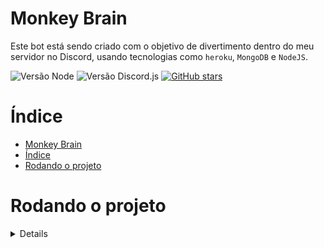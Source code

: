 # Monkey Brain

Este bot está sendo criado com o objetivo de divertimento dentro do meu servidor no Discord, usando tecnologias como `heroku`, `MongoDB` e `NodeJS`.

![Versão Node](https://img.shields.io/badge/Node-LTS-brightgreen?style=flat-square&logo=nodedotjs&logoColor=white)
![Versão Discord.js](https://img.shields.io/badge/Discord.js-13.6.0-blue?style=flat-square&logo=discord&logoColor=white)
[![GitHub stars](https://img.shields.io/github/stars/Casca0/monkeybrain?label=Stars&logo=github&logoColor=white&style=flat-square)](https://github.com/Casca0/monkeybrain/stargazers)

# Índice

- [Monkey Brain](#monkey-brain)
- [Índice](#índice)
- [Rodando o projeto](#rodando-o-projeto)

# Rodando o projeto

<details>
  Primeiro instalamos as dependências do repositório :
  
  ```bash
  $ npm install
  ```
  A partir daqui podemos usar multiplos comandos.

  Para rodar um ambiente local sem a atualização dinâmica de código :

  ```bash
  $ npm start
  ```
  
  Rodando o comando `start` já inicia um ambiente local com atualização dinâmica.

  É necessário a criação de um arquivo `.env` com as variáveis de ambiente como `DISCORD_TOKEN` e `MONGO_TOKEN` para rodar corretamente o bot.
</details>
